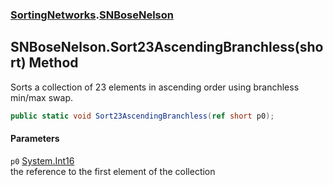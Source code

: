 ### [SortingNetworks](SortingNetworks.md 'SortingNetworks').[SNBoseNelson](SortingNetworks_SNBoseNelson.md 'SortingNetworks.SNBoseNelson')
## SNBoseNelson.Sort23AscendingBranchless(short) Method
Sorts a collection of 23 elements in ascending order using branchless min/max swap.  
```csharp
public static void Sort23AscendingBranchless(ref short p0);
```
#### Parameters
<a name='SortingNetworks_SNBoseNelson_Sort23AscendingBranchless(short)_p0'></a>
`p0` [System.Int16](https://docs.microsoft.com/en-us/dotnet/api/System.Int16 'System.Int16')  
the reference to the first element of the collection
  
